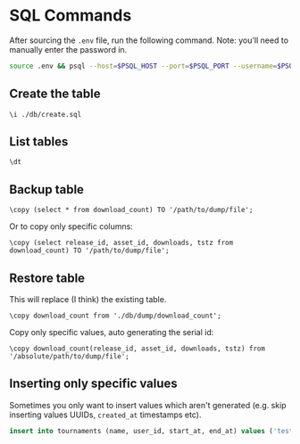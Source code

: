 # SQL Commands

After sourcing the `.env` file, run the following command. Note: you'll need to manually enter the password in.

```bash
source .env && psql --host=$PSQL_HOST --port=$PSQL_PORT --username=$PSQL_USER --password --dbname=$PSQL_DATABASE
```

## Create the table

```
\i ./db/create.sql
```

## List tables

```
\dt
```

## Backup table

```
\copy (select * from download_count) TO '/path/to/dump/file';
```

Or to copy only specific columns:

```
\copy (select release_id, asset_id, downloads, tstz from download_count) TO '/path/to/dump/file';
```

## Restore table

This will replace (I think) the existing table.

```
\copy download_count from './db/dump/download_count';
```

Copy only specific values, auto generating the serial id:

```
\copy download_count(release_id, asset_id, downloads, tstz) from '/absolute/path/to/dump/file';
```

## Inserting only specific values

Sometimes you only want to insert values which aren't generated (e.g. skip inserting values UUIDs, `created_at` timestamps etc).

```sql
insert into tournaments (name, user_id, start_at, end_at) values ('test tournament', 'test-user-id', NOW(), NOW());
```
